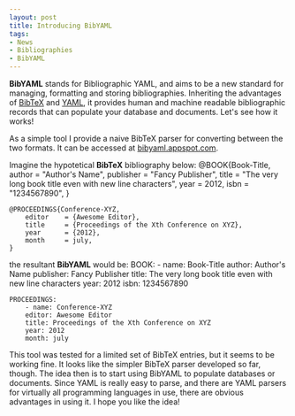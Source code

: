 ```yaml
---
layout: post
title: Introducing BibYAML
tags:
- News
- Bibliographies
- BibYAML
---
```


**BibYAML** stands for Bibliographic YAML, and aims to be a new standard for managing, formatting and storing bibliographies. Inheriting the advantages of [BibTeX](http://www.bibtex.org/) and [YAML](http://yaml.org/), it provides human and machine readable bibliographic records that can populate your database and documents. Let's see how it works!

As a simple tool I provide a naive BibTeX parser for converting between the two formats. It can be accessed at [bibyaml.appspot.com](http://bib2yaml.appspot.com/). 

Imagine the hypotetical **BibTeX** bibliography below:
	@BOOK{Book-Title,
	    author    = "Author's Name",
	    publisher = "Fancy Publisher",
	    title     = "The very long book title even with new line 
	    characters",
	    year      =  2012,
	    isbn      = "1234567890",
	}

	@PROCEEDINGS{Conference-XYZ,
	    editor    = {Awesome Editor},
	    title     = {Proceedings of the Xth Conference on XYZ},
	    year      = {2012},
	    month     = july,
	}

the resultant **BibYAML** would be: 
	BOOK:
	    - name: Book-Title
	    author: Author's Name
	    publisher: Fancy Publisher
	    title: The very long book title even with new line characters
	    year: 2012
	    isbn: 1234567890

	PROCEEDINGS:
	    - name: Conference-XYZ
	    editor: Awesome Editor
	    title: Proceedings of the Xth Conference on XYZ
	    year: 2012
	    month: july

This tool was tested for a limited set of BibTeX entries, but it seems to be working fine. It looks like the simpler BibTeX parser developed so far, though. The idea then is to start using BibYAML to populate databases or documents. Since YAML is really easy to parse, and there are YAML parsers for virtually all programming languages in use, there are obvious advantages in using it. I hope you like the idea!

